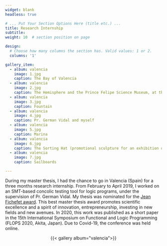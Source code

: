 ```yaml
---
widget: blank
headless: true

# ... Put Your Section Options Here (title etc.) ...
title: Research Internship
subtitle:
weight: 10  # section position on page

design:
  # Choose how many columns the section has. Valid values: 1 or 2.
  columns: '1'

gallery_item:
  - album: valencia
    image: 1.jpg
    caption: The Bay of Valencia
  - album: valencia
    image: 2.jpg
    caption: The Hemisphere and the Prince Felipe Science Museum, at the City of Arts and Sciences
  - album: valencia
    image: 3.jpg
    caption: Fountain
  - album: valencia
    image: 4.jpg
    caption: Pr. German Vidal and myself
  - album: valencia
    image: 5.jpg
    caption: Marina
  - album: valencia
    image: 6.jpg
    caption: The Sorting Hat (promotional sculpture for an exhibition on Harry Potter)
  - album: valencia
    image: 7.jpg
    caption: Sailboards

---
```


During my master thesis, I had the chance to go in Valencia (Spain) for a three months research internship. From February to April 2019, I worked on an SMT-based concolic testing tool for logic programs, under the supervision of Pr. German Vidal. My thesis was nominated for the [Jean Fichefet award](https://nouvelles.unamur.be/upnews.2019-12-02.9958261385/view). This best master thesis award promotes scientific excellence and a spirit of innovation, entrepreneurship, investing in new fields and new avenues. In 2020, this work was published as a short paper in the 15th International Symposium on Functional and Logic Programming (FLOPS 2020, Akita, Japan). Due to Covid-19, the conference was held online.

<center>{{< gallery album="valencia">}}
